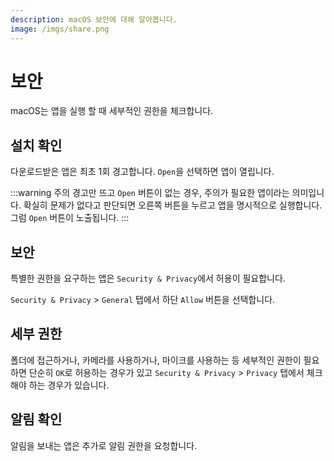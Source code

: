 ```yaml
---
description: macOS 보안에 대해 알아봅니다.
image: /imgs/share.png
---
```


# 보안

macOS는 앱을 실행 할 때 세부적인 권한을 체크합니다.

## 설치 확인

<div class="image-350 no-radius">

<custom-image src="/imgs/security/open.jpg" alt="Open" />

</div>

다운로드받은 앱은 최초 1회 경고합니다. `Open`을 선택하면 앱이 열립니다.

:::warning 주의
경고만 뜨고 `Open` 버튼이 없는 경우, 주의가 필요한 앱이라는 의미입니다. 확실히 문제가 없다고 판단되면 오른쪽 버튼을 누르고 앱을 명시적으로 실행합니다. 그럼 `Open` 버튼이 노출됩니다.
:::

## 보안

<div class="image-350 no-radius">

<custom-image src="/imgs/security/block-popup.png" alt="Blocked Allow" />

</div>

특별한 권한을 요구하는 앱은 `Security & Privacy`에서 허용이 필요합니다.

<div class="image-600 no-radius">

<custom-image src="/imgs/security/blocked.png" alt="Blocked Allow" />

</div>

`Security & Privacy` > `General` 탭에서 하단 `Allow` 버튼을 선택합니다.

## 세부 권한

폴더에 접근하거나, 카메라를 사용하거나, 마이크를 사용하는 등 세부적인 권한이 필요하면 단순히 `OK`로 허용하는 경우가 있고 `Security & Privacy` > `Privacy` 탭에서 체크해야 하는 경우가 있습니다.

<div class="image-350 no-radius">

<div>
  <custom-image src="/imgs/security/access.png" alt="Access" />
</div>

<div>
  <custom-image src="/imgs/security/camera.png" alt="Camera" />
</div>

<div>
  <custom-image src="/imgs/security/microphone.png" alt="Microphone" />
</div>

</div>

<div class="image-450 no-radius">

<custom-image src="/imgs/security/open-security.png" alt="Open Security" />

</div>

<div class="image-600 no-radius">

<custom-image src="/imgs/security/privacy-tab.png" alt="Privacy" />

</div>

## 알림 확인

<div class="image-350 no-radius">

<custom-image src="/imgs/security/notification.png" alt="Notification" />

</div>

알림을 보내는 앱은 추가로 알림 권한을 요청합니다.
